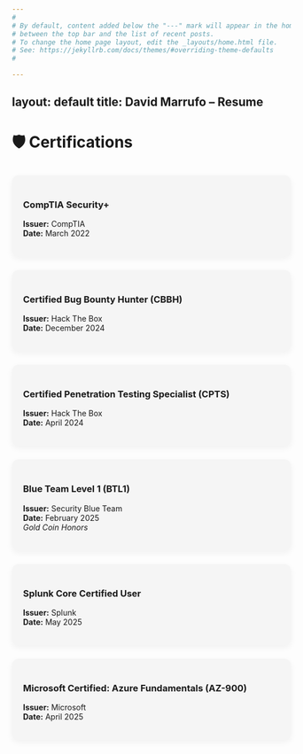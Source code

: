 ```yaml
---
#
# By default, content added below the "---" mark will appear in the home page
# between the top bar and the list of recent posts.
# To change the home page layout, edit the _layouts/home.html file.
# See: https://jekyllrb.com/docs/themes/#overriding-theme-defaults
#

---
```

layout: default
title: David Marrufo – Resume
---

# 🛡️ Certifications

<div class="cert-grid">
  <div class="cert-card">
    <h3>CompTIA Security+</h3>
    <p><strong>Issuer:</strong> CompTIA<br><strong>Date:</strong> March 2022</p>
  </div>

  <div class="cert-card">
    <h3>Certified Bug Bounty Hunter (CBBH)</h3>
    <p><strong>Issuer:</strong> Hack The Box<br><strong>Date:</strong> December 2024</p>
  </div>

  <div class="cert-card">
    <h3>Certified Penetration Testing Specialist (CPTS)</h3>
    <p><strong>Issuer:</strong> Hack The Box<br><strong>Date:</strong> April 2024</p>
  </div>

  <div class="cert-card">
    <h3>Blue Team Level 1 (BTL1)</h3>
    <p><strong>Issuer:</strong> Security Blue Team<br><strong>Date:</strong> February 2025<br><em>Gold Coin Honors</em></p>
  </div>

  <div class="cert-card">
    <h3>Splunk Core Certified User</h3>
    <p><strong>Issuer:</strong> Splunk<br><strong>Date:</strong> May 2025</p>
  </div>

  <div class="cert-card">
    <h3>Microsoft Certified: Azure Fundamentals (AZ-900)</h3>
    <p><strong>Issuer:</strong> Microsoft<br><strong>Date:</strong> April 2025</p>
  </div>
</div>


<style>
.cert-grid {
  display: grid;
  grid-template-columns: repeat(auto-fit, minmax(250px, 1fr));
  gap: 1.5rem;
  margin-top: 2rem;
}
.cert-card {
  background: #f5f5f5;
  border-radius: 12px;
  padding: 1.25rem;
  box-shadow: 0 4px 12px rgba(0,0,0,0.05);
  transition: transform 0.2s ease;
}
.cert-card:hover {
  transform: scale(1.02);
  box-shadow: 0 6px 18px rgba(0,0,0,0.1);
}
</style>

